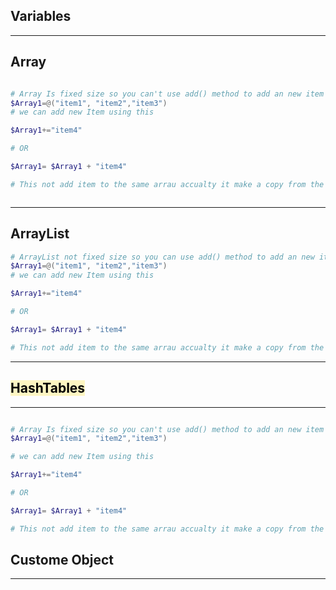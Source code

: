 
## Variables


<hr>

## Array

```Powershell

# Array Is fixed size so you can't use add() method to add an new item
$Array1=@("item1", "item2","item3")
# we can add new Item using this

$Array1+="item4"

# OR

$Array1= $Array1 + "item4"

# This not add item to the same arrau accualty it make a copy from the array with the new item and delete the first array.



```


<hr>

## ArrayList

```PowerShell
# ArrayList not fixed size so you can use add() method to add an new item
$Array1=@("item1", "item2","item3")
# we can add new Item using this

$Array1+="item4"

# OR

$Array1= $Array1 + "item4"

# This not add item to the same arrau accualty it make a copy from the array with the new item and delete the first array.


```
<hr>

## <mark style="background: #FFF3A3A6;">HashTables</mark>

<hr>

```Powershell

# Array Is fixed size so you can't use add() method to add an new item
$Array1=@("item1", "item2","item3")

# we can add new Item using this

$Array1+="item4"

# OR

$Array1= $Array1 + "item4"

# This not add item to the same arrau accualty it make a copy from the array with the new item and delete the first array.
```

## Custome Object

<hr>










